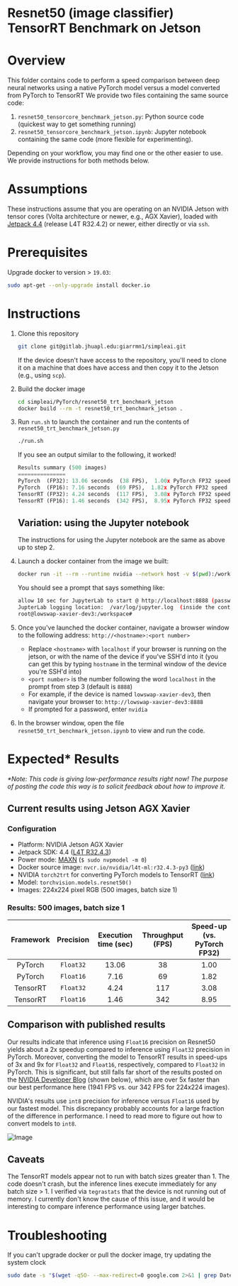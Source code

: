 # Resnet50 (image classifier) TensorRT Benchmark on Jetson

# Overview
This folder contains code to perform a speed comparison between deep neural networks using a native PyTorch model versus a model converted from PyTorch to TensorRT
We provide two files containing the same source code:

1. `resnet50_tensorcore_benchmark_jetson.py`: Python source code (quickest way to get something running)
2. `resnet50_tensorcore_benchmark_jetson.ipynb`: Jupyter notebook containing the same code (more flexible for experimenting).

Depending on your workflow, you may find one or the other easier to use. We provide instructions for both methods below.

# Assumptions
These instructions assume that you are operating on an NVIDIA Jetson with tensor cores (Volta architecture or newer, e.g., AGX Xavier), loaded with [Jetpack 4.4](https://developer.nvidia.com/embedded/jetpack) (release L4T R32.4.2) or newer, either directly or via `ssh`. 
 
# Prerequisites 
Upgrade docker to version > `19.03`:

```bash
sudo apt-get --only-upgrade install docker.io
```

# Instructions

1. Clone this repository

	```bash
	git clone git@gitlab.jhuapl.edu:giarrmn1/simpleai.git
	```
	
	If the device doesn't have access to the repository, you'll need to clone it on a machine that does have access and then copy it to the Jetson (e.g., using `scp`).
	
2. Build the docker image

	```bash
	cd simpleai/PyTorch/resnet50_trt_benchmark_jetson
	docker build --rm -t resnet50_trt_benchmark_jetson .
	```
	
3.  Run `run.sh` to launch the container and run the contents of 
`resnet50_trt_benchmark_jetson.py`

	```bash
	./run.sh
	```

	If you see an output similar to the following, it worked!
	
	```python
	Results summary (500 images)
	===============
	PyTorch  (FP32): 13.06 seconds  (38 FPS),  1.00x PyTorch FP32 speed
	PyTorch  (FP16): 7.16 seconds  (69 FPS),  1.82x PyTorch FP32 speed
	TensorRT (FP32): 4.24 seconds  (117 FPS),  3.08x PyTorch FP32 speed
	TensorRT (FP16): 1.46 seconds  (342 FPS),  8.95x PyTorch FP32 speed
	
	```

	## Variation: using the Jupyter notebook

	The instructions for using the Jupyter notebook are the same as above up to step 2.

4. Launch a docker container from the image we built:

	 ```bash
	 docker run -it --rm --runtime nvidia --network host -v $(pwd):/workspace resnet50_trt_benchmark_jetson 
	 ```
		
	You should see a prompt that says something like:
	
	```bash
	allow 10 sec for JupyterLab to start @ http://localhost:8888 (password nvidia)
	JupterLab logging location:  /var/log/jupyter.log  (inside the container)
	root@lowswap-xavier-dev3:/workspace# 
	``` 

5. Once you've launched the docker container, navigate a browser window to the following address:
`http://<hostname>:<port number>`

	- Replace `<hostname>` with `localhost` if your browser is running on the jetson, or with the name of the device if you've SSH'd into it (you can get this by typing `hostname` in the terminal window of the device you're SSH'd into)
	- `<port number>` is the number following the word `localhost` in the prompt from step 3 (default is `8888`)
	- For example, if the device is named `lowswap-xavier-dev3`, then navigate your browser to:
	`http://lowswap-xavier-dev3:8888`
	- If prompted for a password, enter `nvidia`

6. In the browser window, open the file `resnet50_trt_benchmark_jetson.ipynb` to view and run the code.

# Expected* Results

<I>*Note: This code is giving low-performance results right now! The purpose of posting the code this way is to solicit feedback about how to improve it.</I>

## Current results using Jetson AGX Xavier

### Configuration
- Platform: NVIDIA Jetson AGX Xavier
- Jetpack SDK: 4.4 ([L4T R32.4.3](https://developer.nvidia.com/embedded/jetpack))
- Power mode: [MAXN](https://www.jetsonhacks.com/2018/10/07/nvpmodel-nvidia-jetson-agx-xavier-developer-kit/) (`$ sudo nvpmodel -m 0`) 
- Docker source image: `nvcr.io/nvidia/l4t-ml:r32.4.3-py3`  ([link](https://ngc.nvidia.com/catalog/containers/nvidia:l4t-ml))
- NVIDIA `torch2trt` for converting PyTorch models to TensorRT ([link](https://github.com/NVIDIA-AI-IOT/torch2trt))
- Model: `torchvision.models.resnet50()`
- Images: 224x224 pixel RGB (500 images, batch size 1)

### Results: 500 images, batch size 1
| Framework | Precision |  Execution time (sec) | Throughput (FPS) | Speed-up (vs. PyTorch FP32) |
|:----------:|:-------:|:-------------------:|:----------:|:--------:|
|   PyTorch  |  `Float32`|      13.06        |   38   |     1.00 |
|   PyTorch   |  `Float16`|      7.16        |   69   |     1.82 |
|   TensorRT |  `Float32`|      4.24        |   117   |     3.08 |
|   TensorRT |  `Float16`|      1.46        |   342   |     8.95 |

## Comparison with published results
Our results indicate that inference using `Float16` precision on Resnet50 yields about a 2x speedup compared to inference using `Float32` precision in PyTorch. Moreover, converting the model to TensorRT results in speed-ups of 3x and 9x for `Float32` and `Float16`, respectively, compared to `Float32` in PyTorch. This is significant, but still falls far short of the results posted on the [NVIDIA Developer Blog](https://developer.nvidia.com/blog/jetson-xavier-nx-the-worlds-smallest-ai-supercomputer/) (shown below), which are over 5x faster than our best performance here (1941 FPS vs. our 342 FPS for 224x224 images).  

NVIDIA's results use `int8` precision for inference versus `Float16` used by our fastest model. This discrepancy probably accounts for a large fraction of the difference in performance. I need to read more to figure out how to convert models to `int8`.

![Image](https://developer.download.nvidia.com/devblogs/inferencing-performance.png)

## Caveats
The TensorRT models appear not to run with batch sizes greater than 1. The code doesn't crash, but the inference lines execute immediately for any batch size > 1. I verified via `tegrastats` that the device is not running out of memory. I currently don't know the cause of this issue, and it would be interesting to compare inference performance using larger batches.  

# Troubleshooting
If you can't upgrade docker or pull the docker image, try updating the system clock
```bash
sudo date -s "$(wget -qSO- --max-redirect=0 google.com 2>&1 | grep Date: | cut -d' ' -f5-8)Z"
```